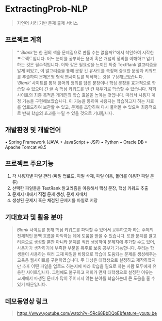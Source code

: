 # ExtractingProb-NLP
> 자연어 처리 기반 문제 출제 서비스


## 프로젝트 계획
> “ ‘_Blank_’는 한 권의 책을 문제집으로 만들 수는 없을까?”에서 착안하여 시작한 프로젝트입니다. 어느 분야를 공부하든 용어 혹은 개념의 정의를 이해하고 암기하는 것은 필수적입니다. 이와 같은 필요성을 느끼던 와중 TextRank 알고리즘을 알게 되었고, 이 알고리즘을 통해 문장 간 유사도를 측정해 중요한 문장과 키워드를 추출하여 문제은행 형식 웹사이트를 제작하는 것을 구상해보았습니다. ‘_Blank_’ 사이트를 통해 용어의 정의를 담은 문장이나 핵심 문장을 효과적으로 학습할 수 있으며 긴 글 속 핵심 키워드를 빈 칸 채우기로 학습할 수 있습니다. 저희 사이트의 최종 목적은 개개인의 학습 효율을 높이는 것입니다. 따라서 사용자 계정 기능을 구현해보았습니다. 이 기능을 통하여 사용자는 학습하고자 하는 자료를 업로드하여 보관할 수 있고, 문제를 조합하여 다시 풀어볼 수 있으며 최종적으로 반복 학습의 효과를 누릴 수 있을 것으로 기대됩니다.

## 개발환경 및 개발언어
•	Spring Framework (JAVA + JavaScript + JSP)
•	Python
•	Oracle DB
•	Apache Tomcat v8.5

## 프로젝트 주요기능
1.	각 사용자별 파일 관리 (파일 업로드, 파일 삭제, 파일 이동, 폴더를 이용한 파일 분류)
2.	선택한 파일들을 TextRank 알고리즘을 이용해서 핵심 문장, 핵심 키워드 추출
3.	문제지 내에서 직접 문제 생성, 문제 재배치
4.	생성된 문제지 혹은 채점된 문제지를 파일로 저장

## 기대효과 및 활용 분야
> _Blank_ 사이트를 통해 핵심 키워드를 파악할 수 있어서 공부하고자 하는 주제의 전체적인 문맥 흐름을 파악하는 데에 도움을 받을 수 있습니다. 또한 문제를 알고리즘으로 생성할 뿐만 아니라 문제를 직접 생성하여 문제지에 추가할 수도 있어, 사용자가 생각하기에 부족한 부분을 위주로 보충 공부가 가능합니다. 
우리는 학생들이 사용하는 여러 교재 파일을 바탕으로 학습에 도움되는 문제를 생성해주는 교육용 웹사이트를 구현하였습니다. 주 대상은 대학생으로 설정하고 제작하였지만 추후 어떤 파일을 업로드 하는지에 따라 학습을 필요로 하는 사람 모두에게 유용한 사이트입니다. 그럼에도 불구하고 저희가 먼저 대학생으로 설정한 이유는 교재에서 파생된 문제가 많이 주어지지 않는 분야를 학습하는데 큰 도움을 줄 수 있기 때문입니다. 

## 데모동영상 링크
> https://www.youtube.com/watch?v=5Rc68BbDQoE&feature=youtu.be
